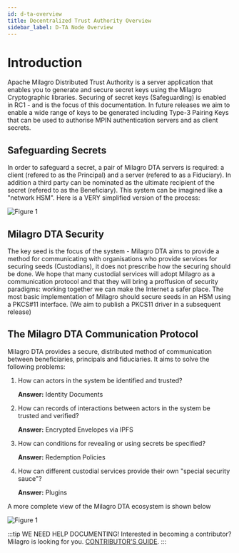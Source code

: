 ```yaml
---
id: d-ta-overview
title: Decentralized Trust Authority Overview
sidebar_label: D-TA Node Overview
---
```


# Introduction

Apache Milagro Distributed Trust Authority is a server application that enables you to generate and secure secret keys using the Milagro Cryptographic libraries. Securing of secret keys (Safeguarding)  is enabled in RC1 - and is the focus of this documentation. In future releases we aim to enable a wide range of keys to be generated including Type-3 Pairing Keys that can be used to authorise MPIN authentication servers and as client secrets.

## Safeguarding Secrets 

In order to safeguard a secret, a pair of Milagro DTA servers is required: a client (refered to as the Principal) and a server (refered to as a Fiduciary). In addition a third party can be nominated as the ultimate recipient of the secret (refered to as the Beneficiary). This system can be imagined like a "network HSM". Here is a VERY simplified version of the process:

![Figure 1](/img/dta/RC1-Overview-1.png)

## Milagro DTA Security
The key seed is the focus of the system - Milagro DTA aims to provide a method for communicating with organisations who provide services for securing seeds (Custodians), it does not prescribe how the securing should be done. We hope that many custodial services will adopt Milagro as a communication protocol and that they will bring a proffusion of security paradigms: working together we can make the Internet a safer place. The most basic implementation of Milagro should secure seeds in an HSM using a PKCS#11 interface. (We aim to publish a PKCS11 driver in a subsequent release)

## The Milagro DTA Communication Protocol
Milagro DTA provides a secure, distributed method of communication between beneficiaries, principals and fiduciaries. It aims to solve the following problems:

1. How can actors in the system be identified and trusted?

    **Answer:** Identity Documents
2. How can records of interactions between actors in the system be trusted and verified?

    **Answer:** Encrypted Envelopes via IPFS
3. How can conditions for revealing or using secrets be specified? 

    **Answer:** Redemption Policies
4. How can different custodial services provide their own "special security sauce"?

    **Answer:** Plugins

A more complete view of the Milagro DTA ecosystem is shown below

![Figure 1](/img/dta/RC1-Ecosystem.png)




:::tip WE NEED HELP DOCUMENTING!
Interested in becoming a contributor? Milagro is looking for you.
[CONTRIBUTOR'S GUIDE](/docs/contributor-guide.html).
:::

<!--
Supported admonition types are: caution, note, important, tip, warning.
-->